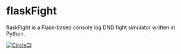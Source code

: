 # flaskFight
flaskFight is a Flask-based console log DND fight simulator written in Python.

[![CircleCI](https://circleci.com/gh/IstvanN/flaskFight/tree/master.svg?style=svg)](https://circleci.com/gh/IstvanN/flaskFight/tree/master)
